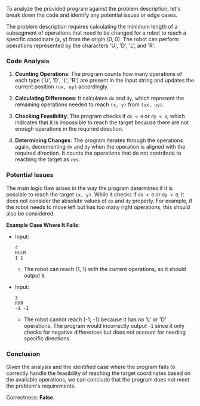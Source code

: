 To analyze the provided program against the problem description, let's break down the code and identify any potential issues or edge cases.

The problem description requires calculating the minimum length of a subsegment of operations that need to be changed for a robot to reach a specific coordinate (x, y) from the origin (0, 0). The robot can perform operations represented by the characters 'U', 'D', 'L', and 'R'.

### Code Analysis

1. **Counting Operations**: The program counts how many operations of each type ('U', 'D', 'L', 'R') are present in the input string and updates the current position `(ux, uy)` accordingly.

2. **Calculating Differences**: It calculates `dx` and `dy`, which represent the remaining operations needed to reach `(x, y)` from `(ux, uy)`.

3. **Checking Feasibility**: The program checks if `dx < 0` or `dy < 0`, which indicates that it is impossible to reach the target because there are not enough operations in the required direction.

4. **Determining Changes**: The program iterates through the operations again, decrementing `dx` and `dy` when the operation is aligned with the required direction. It counts the operations that do not contribute to reaching the target as `res`.

### Potential Issues

The main logic flaw arises in the way the program determines if it is possible to reach the target `(x, y)`. While it checks if `dx < 0` or `dy < 0`, it does not consider the absolute values of `dx` and `dy` properly. For example, if the robot needs to move left but has too many right operations, this should also be considered.

**Example Case Where It Fails**:
- Input:
  ```
  4
  RULR
  1 1
  ```
  - The robot can reach (1, 1) with the current operations, so it should output `0`.
  
- Input:
  ```
  3
  RRR
  -1 -1
  ```
  - The robot cannot reach (-1, -1) because it has no 'L' or 'D' operations. The program would incorrectly output `-1` since it only checks for negative differences but does not account for needing specific directions.

### Conclusion

Given the analysis and the identified case where the program fails to correctly handle the feasibility of reaching the target coordinates based on the available operations, we can conclude that the program does not meet the problem's requirements.

Correctness: **False**.